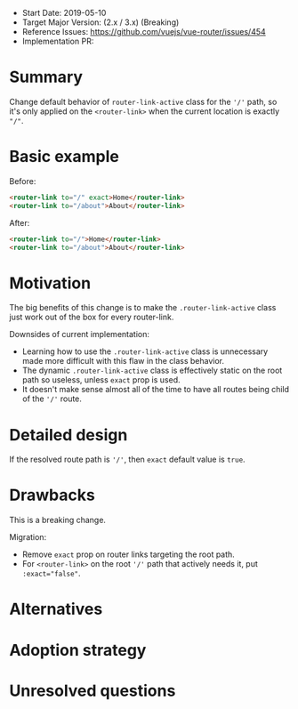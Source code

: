 - Start Date: 2019-05-10
- Target Major Version: (2.x / 3.x) (Breaking)
- Reference Issues: https://github.com/vuejs/vue-router/issues/454
- Implementation PR:

# Summary

Change default behavior of `router-link-active` class for the `'/'` path, so it's only applied on the `<router-link>` when the current location is exactly `"/"`.

# Basic example

Before:

```html
<router-link to="/" exact>Home</router-link>
<router-link to="/about">About</router-link>
```

After:

```html
<router-link to="/">Home</router-link>
<router-link to="/about">About</router-link>
```

# Motivation

The big benefits of this change is to make the `.router-link-active` class just work out of the box for every router-link.

Downsides of current implementation:

- Learning how to use the `.router-link-active` class is unnecessary made more difficult with this flaw in the class behavior.
- The dynamic `.router-link-active` class is effectively static on the root path so useless, unless `exact` prop is used.
- It doesn't make sense almost all of the time to have all routes being child of the `'/'` route.

# Detailed design

If the resolved route path is `'/'`, then `exact` default value is `true`.

# Drawbacks

This is a breaking change.

Migration:
- Remove `exact` prop on router links targeting the root path.
- For `<router-link>` on the root `'/'` path that actively needs it, put `:exact="false"`.

# Alternatives

# Adoption strategy

# Unresolved questions

